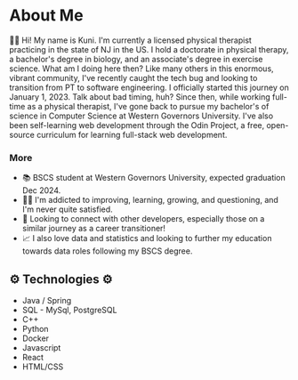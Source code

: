 # About Me

🙋‍♂️ Hi! My name is Kuni. I'm currently a licensed physical therapist practicing in the state of NJ in the US. I hold a doctorate in physical therapy, a bachelor's degree in biology, and an associate's degree in exercise science. What am I doing here then? Like many others in this enormous, vibrant community, I've recently caught the tech bug and looking to transition from PT to software engineering. I officially started this journey on January 1, 2023. Talk about bad timing, huh? Since then, while working full-time as a physical therapist, I've gone back to pursue my bachelor's of science in Computer Science at Western Governors University. I've also been self-learning web development through the Odin Project, a free, open-source curriculum for learning full-stack web development.

### More
- 📚 BSCS student at Western Governors University, expected graduation Dec 2024.
- 👨‍💻 I'm addicted to improving, learning, growing, and questioning, and I'm never quite satisfied.
- 🤝 Looking to connect with other developers, especially those on a similar journey as a career transitioner!
- 📈 I also love data and statistics and looking to further my education towards data roles following my BSCS degree.

## ⚙️ Technologies ⚙️
- Java / Spring
- SQL - MySql, PostgreSQL
- C++
- Python
- Docker
- Javascript
- React
- HTML/CSS 
  
<!--
**kuneus/kuneus** is a ✨ _special_ ✨ repository because its `README.md` (this file) appears on your GitHub profile.

Here are some ideas to get you started:

- 🔭 I’m currently working on ...
- 🌱 I’m currently learning ...
- 👯 I’m looking to collaborate on ...
- 🤔 I’m looking for help with ...
- 💬 Ask me about ...
- 📫 How to reach me: ...
- 😄 Pronouns: ...
- ⚡ Fun fact: ...
-->
